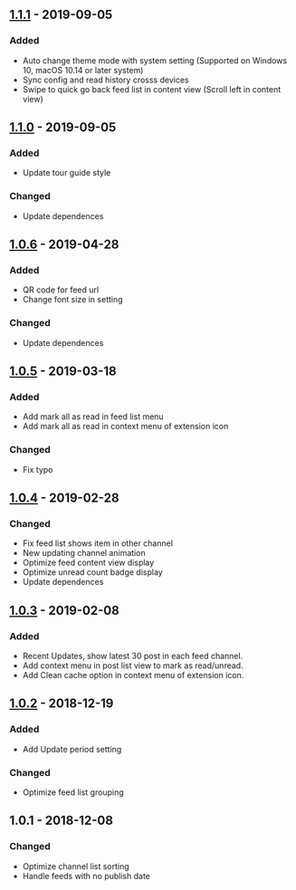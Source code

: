 ## [1.1.1] - 2019-09-05
### Added
- Auto change theme mode with system setting (Supported on Windows 10, macOS 10.14 or later system)
- Sync config and read history crosss devices
- Swipe to quick go back feed list in content view (Scroll left in content view)
## [1.1.0] - 2019-09-05
### Added
- Update tour guide style
### Changed
- Update dependences
## [1.0.6] - 2019-04-28
### Added
- QR code for feed url
- Change font size in setting
### Changed
- Update dependences
## [1.0.5] - 2019-03-18
### Added
- Add mark all as read in feed list menu
- Add mark all as read in context menu of extension icon
### Changed
- Fix typo
## [1.0.4] - 2019-02-28
### Changed
- Fix feed list shows item in other channel
- New updating channel animation
- Optimize feed content view display
- Optimize unread count badge display
- Update dependences
## [1.0.3] - 2019-02-08
### Added
- Recent Updates, show latest 30 post in each feed channel.
- Add context menu in post list view to mark as read/unread.
- Add Clean cache option in context menu of extension icon.
## [1.0.2] - 2018-12-19
### Added
- Add Update period setting
### Changed
- Optimize feed list grouping
## 1.0.1 - 2018-12-08
### Changed
- Optimize channel list sorting
- Handle feeds with no publish date

[1.1.1]:https://github.com/xs9627/feedpop/compare/v1.1.0...v1.1.1
[1.1.0]:https://github.com/xs9627/feedpop/compare/v1.0.6...v1.1.0
[1.0.6]:https://github.com/xs9627/feedpop/compare/v1.0.5...v1.0.6
[1.0.5]:https://github.com/xs9627/feedpop/compare/v1.0.4...v1.0.5
[1.0.4]:https://github.com/xs9627/feedpop/compare/v1.0.3...v1.0.4
[1.0.3]:https://github.com/xs9627/feedpop/compare/v1.0.2...v1.0.3
[1.0.2]:https://github.com/xs9627/feedpop/compare/1.0.1...v1.0.2
